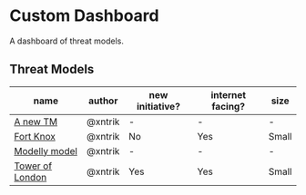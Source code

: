 # Custom Dashboard

A dashboard of threat models.

## Threat Models

| name | author | new initiative? | internet facing? | size |
| -- | -- | -- | -- | -- |
| [A new TM](tm1-anewtm.md "TODO") | @xntrik | - | - | - |
| [Fort Knox](tm1-fortknox.md "A .. fort?") | @xntrik | No | Yes | Small |
| [Modelly model](tm2-modellymodel.md "") | @xntrik | - | - | - |
| [Tower of London](tm1-toweroflondon.md "A historic castle") | @xntrik | Yes | Yes | Small |
